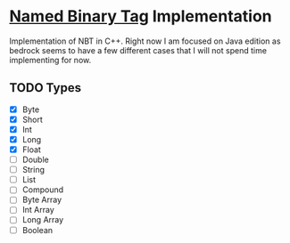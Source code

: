 # [Named Binary Tag](https://wiki.vg/NBT) Implementation

Implementation of NBT in C++. Right now I am focused on Java edition as bedrock seems
to have a few different cases that I will not spend time implementing for now.

## TODO Types
- [x] Byte
- [x] Short
- [x] Int
- [x] Long
- [x] Float
- [ ] Double
- [ ] String
- [ ] List
- [ ] Compound
- [ ] Byte Array
- [ ] Int Array
- [ ] Long Array
- [ ] Boolean